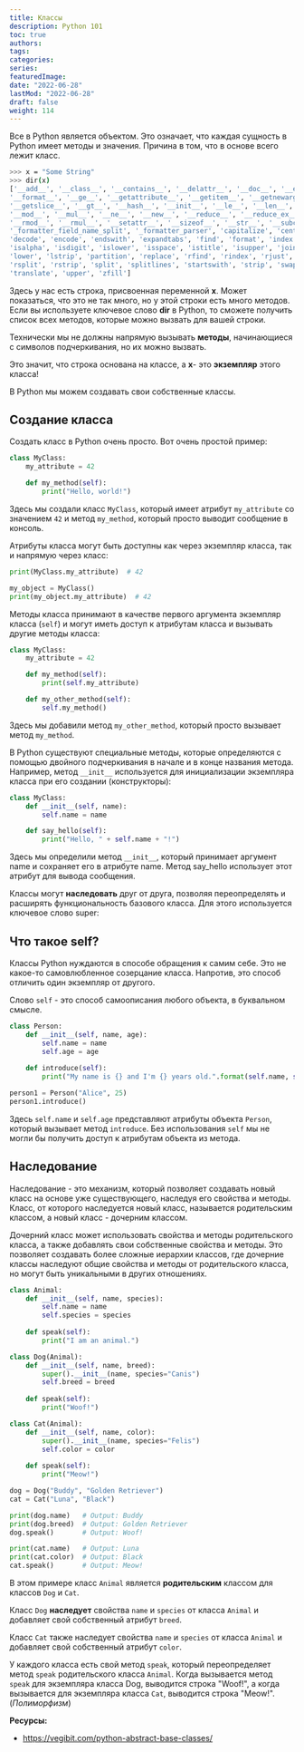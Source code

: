 ```yaml
---
title: Классы
description: Python 101
toc: true
authors:
tags:
categories:
series:
featuredImage:
date: "2022-06-28"
lastMod: "2022-06-28"
draft: false
weight: 114
---
```



Все в Python является объектом. Это означает, что каждая сущность в Python имеет методы и значения. Причина в том, что в основе всего лежит класс.

```sh
>>> x = "Some String"
>>> dir(x)
['__add__', '__class__', '__contains__', '__delattr__', '__doc__', '__eq__',
'__format__', '__ge__', '__getattribute__', '__getitem__', '__getnewargs__',
'__getslice__', '__gt__', '__hash__', '__init__', '__le__', '__len__', '__lt__',
'__mod__', '__mul__', '__ne__', '__new__', '__reduce__', '__reduce_ex__', '__repr__',
'__rmod__', '__rmul__', '__setattr__', '__sizeof__', '__str__', '__subclasshook__',
'_formatter_field_name_split', '_formatter_parser', 'capitalize', 'center', 'count',
'decode', 'encode', 'endswith', 'expandtabs', 'find', 'format', 'index', 'isalnum',
'isalpha', 'isdigit', 'islower', 'isspace', 'istitle', 'isupper', 'join', 'ljust',
'lower', 'lstrip', 'partition', 'replace', 'rfind', 'rindex', 'rjust', 'rpartition',
'rsplit', 'rstrip', 'split', 'splitlines', 'startswith', 'strip', 'swapcase', 'title',
'translate', 'upper', 'zfill']
```

Здесь у нас есть строка, присвоенная переменной **x**. Может показаться, что это не так много, но у этой строки есть много методов. Если вы используете ключевое слово **dir** в Python, то сможете получить список всех методов, которые можно вызвать для вашей строки.

Технически мы не должны напрямую вызывать **методы**, начинающиеся с символов подчеркивания, но их можно вызвать.

Это значит, что строка основана на классе, а **x**- это **экземпляр** этого класса!

В Python мы можем создавать свои собственные классы.

## Создание класса

Создать класс в Python очень просто. Вот очень простой пример:

```python
class MyClass:
    my_attribute = 42

    def my_method(self):
        print("Hello, world!")
```

Здесь мы создали класс `MyClass`, который имеет атрибут `my_attribute` со значением `42` и метод `my_method`, который просто выводит сообщение в консоль.

Атрибуты класса могут быть доступны как через экземпляр класса, так и напрямую через класс:

```python
print(MyClass.my_attribute)  # 42

my_object = MyClass()
print(my_object.my_attribute)  # 42
```

Методы класса принимают в качестве первого аргумента экземпляр класса (`self`) и могут иметь доступ к атрибутам класса и вызывать другие методы класса:

```python
class MyClass:
    my_attribute = 42

    def my_method(self):
        print(self.my_attribute)

    def my_other_method(self):
        self.my_method()
```

Здесь мы добавили метод `my_other_method`, который просто вызывает метод `my_method`.

В Python существуют специальные методы, которые определяются с помощью двойного подчеркивания в начале и в конце названия метода. Например, метод `__init__` используется для инициализации экземпляра класса при его создании (конструкторы):

```python
class MyClass:
    def __init__(self, name):
        self.name = name

    def say_hello(self):
        print("Hello, " + self.name + "!")
```

Здесь мы определили метод `__init__`, который принимает аргумент name и сохраняет его в атрибуте name. Метод say_hello использует этот атрибут для вывода сообщения.

Классы могут **наследовать** друг от друга, позволяя переопределять и расширять функциональность базового класса. Для этого используется ключевое слово super:

## Что такое self?

Классы Python нуждаются в способе обращения к самим себе. Это не какое-то самовлюбленное созерцание класса. Напротив, это способ отличить один экземпляр от другого.

Слово `self` - это способ самоописания любого объекта, в буквальном смысле.

```python
class Person:
    def __init__(self, name, age):
        self.name = name
        self.age = age
    
    def introduce(self):
        print("My name is {} and I'm {} years old.".format(self.name, self.age))

person1 = Person("Alice", 25)
person1.introduce()
```

Здесь `self.name` и `self.age` представляют атрибуты объекта `Person`, который вызывает метод `introduce`. Без использования `self` мы не могли бы получить доступ к атрибутам объекта из метода.

## Наследование

Наследование - это механизм, который позволяет создавать новый класс на основе уже существующего, наследуя его свойства и методы. Класс, от которого наследуется новый класс, называется родительским классом, а новый класс - дочерним классом.

Дочерний класс может использовать свойства и методы родительского класса, а также добавлять свои собственные свойства и методы. Это позволяет создавать более сложные иерархии классов, где дочерние классы наследуют общие свойства и методы от родительского класса, но могут быть уникальными в других отношениях.

```python
class Animal:
    def __init__(self, name, species):
        self.name = name
        self.species = species
    
    def speak(self):
        print("I am an animal.")

class Dog(Animal):
    def __init__(self, name, breed):
        super().__init__(name, species="Canis")
        self.breed = breed
    
    def speak(self):
        print("Woof!")

class Cat(Animal):
    def __init__(self, name, color):
        super().__init__(name, species="Felis")
        self.color = color
    
    def speak(self):
        print("Meow!")

dog = Dog("Buddy", "Golden Retriever")
cat = Cat("Luna", "Black")

print(dog.name)   # Output: Buddy
print(dog.breed)  # Output: Golden Retriever
dog.speak()       # Output: Woof!

print(cat.name)   # Output: Luna
print(cat.color)  # Output: Black
cat.speak()       # Output: Meow!
```

В этом примере класс `Animal` является **родительским** классом для классов `Dog` и `Cat`.

Класс `Dog` **наследует** свойства `name` и `species` от класса `Animal` и добавляет свой собственный атрибут `breed`.

Класс `Cat` также наследует свойства `name` и `species` от класса `Animal` и добавляет свой собственный атрибут `color`.

У каждого класса есть свой метод `speak`, который переопределяет метод `speak` родительского класса `Animal`. Когда вызывается метод `speak` для экземпляра класса Dog, выводится строка "Woof!", а когда вызывается для экземпляра класса `Cat`, выводится строка "Meow!". (*Полиморфизм*)

**Ресурсы:**

- <https://vegibit.com/python-abstract-base-classes/>
